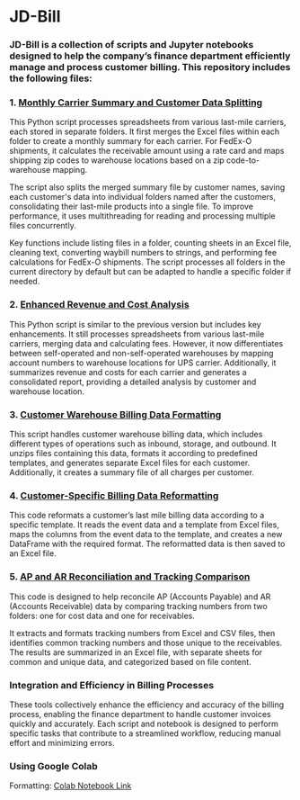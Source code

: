 # JD-Bill
### JD-Bill is a collection of scripts and Jupyter notebooks designed to help the company’s finance department efficiently manage and process customer billing. This repository includes the following files:


### 1. [Monthly Carrier Summary and Customer Data Splitting](https://github.com/Wang-Jialu/JD-Bill/blob/main/merge_split_for_accountants.ipynb)
This Python script processes spreadsheets from various last-mile carriers, each stored in separate folders. It first merges the Excel files within each folder to create a monthly summary for each carrier. For FedEx-O shipments, it calculates the receivable amount using a rate card and maps shipping zip codes to warehouse locations based on a zip code-to-warehouse mapping.

The script also splits the merged summary file by customer names, saving each customer's data into individual folders named after the customers, consolidating their last-mile products into a single file. To improve performance, it uses multithreading for reading and processing multiple files concurrently.

Key functions include listing files in a folder, counting sheets in an Excel file, cleaning text, converting waybill numbers to strings, and performing fee calculations for FedEx-O shipments. The script processes all folders in the current directory by default but can be adapted to handle a specific folder if needed.

### 2. [Enhanced Revenue and Cost Analysis](https://github.com/Wang-Jialu/JD-Bill/blob/main/merge_split_accounts_receivable.ipynb)
This Python script is similar to the previous version but includes key enhancements. It still processes spreadsheets from various last-mile carriers, merging data and calculating fees. However, it now differentiates between self-operated and non-self-operated warehouses by mapping account numbers to warehouse locations for UPS carrier. Additionally, it summarizes revenue and costs for each carrier and generates a consolidated report, providing a detailed analysis by customer and warehouse location.

### 3. [Customer Warehouse Billing Data Formatting](https://github.com/Wang-Jialu/JD-Bill/blob/main/change_format.py)
This script handles customer warehouse billing data, which includes different types of operations such as inbound, storage, and outbound. It unzips files containing this data, formats it according to predefined templates, and generates separate Excel files for each customer. Additionally, it creates a summary file of all charges per customer.

### 4. [Customer-Specific Billing Data Reformatting](https://github.com/Wang-Jialu/JD-Bill/blob/main/specific_customer_format.ipynb)
This code reformats a customer’s last mile billing data according to a specific template. It reads the event data and a template from Excel files, maps the columns from the event data to the template, and creates a new DataFrame with the required format. The reformatted data is then saved to an Excel file.

### 5. [AP and AR Reconciliation and Tracking Comparison](https://github.com/Wang-Jialu/JD-Bill/blob/main/common_ap_ar.ipynb)
This code is designed to help reconcile AP (Accounts Payable) and AR (Accounts Receivable) data by comparing tracking numbers from two folders: one for cost data and one for receivables.

It extracts and formats tracking numbers from Excel and CSV files, then identifies common tracking numbers and those unique to the receivables. The results are summarized in an Excel file, with separate sheets for common and unique data, and categorized based on file content.

### Integration and Efficiency in Billing Processes
These tools collectively enhance the efficiency and accuracy of the billing process, enabling the finance department to handle customer invoices quickly and accurately. Each script and notebook is designed to perform specific tasks that contribute to a streamlined workflow, reducing manual effort and minimizing errors.

### Using Google Colab
Formatting: [Colab Notebook Link](https://colab.research.google.com/drive/19GiDYlWBpogcqy3ZcJeYPl8Y_e_EDpXa#scrollTo=8Yn-M4kk0lr5)

